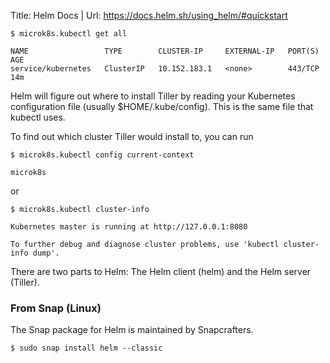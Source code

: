 Title:	Helm Docs |
Url:	https://docs.helm.sh/using_helm/#quickstart

```
$ microk8s.kubectl get all

NAME                 TYPE        CLUSTER-IP     EXTERNAL-IP   PORT(S)   AGE
service/kubernetes   ClusterIP   10.152.183.1   <none>        443/TCP   14m
```

Helm will figure out where to install Tiller by reading your Kubernetes configuration file 
(usually $HOME/.kube/config). This is the same file that kubectl uses.

To find out which cluster Tiller would install to, you can run 

```
$ microk8s.kubectl config current-context 

microk8s
```
or 
```
$ microk8s.kubectl cluster-info

Kubernetes master is running at http://127.0.0.1:8080

To further debug and diagnose cluster problems, use 'kubectl cluster-info dump'.
```

There are two parts to Helm: The Helm client (helm) and the Helm server (Tiller). 

### From Snap (Linux)
The Snap package for Helm is maintained by Snapcrafters.

```
$ sudo snap install helm --classic
```
